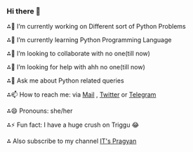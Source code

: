 ### Hi there 👋

<!--
**itspragyangit/itspragyangit** is a ✨ _special_ ✨ repository because its `README.md` (this file) appears on your GitHub profile.

Here are some ideas to get you started:

-->  
⁂🔭 I’m currently working on Different sort of Python Problems

⁂🌱 I’m currently learning Python Programming Language

⁂👯 I’m looking to collaborate with no one(till now)

⁂🤔 I’m looking for help with ahh no one(till now)

⁂💬 Ask me about Python related queries

⁂📫 How to reach me: via [Mail](pragyanparamitadutta26@gmail.com) , [Twitter](www.twitter.com/it_pragyan) or [Telegram](https://t.me/pragyan_paramita_dutta)

⁂😄 Pronouns: she/her

⁂⚡ Fun fact: I have a huge crush on Triggu 😂

⁂ Also subscribe to my channel [IT's Pragyan](https://www.youtube.com/channel/UCyC9Y-slTTJaLgZbX7qzhmA)
